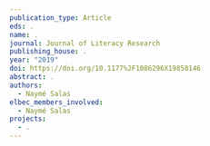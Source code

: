 ```yaml
---
publication_type: Article
eds: .
name: .
journal: Journal of Literacy Research
publishing_house: .
year: "2019"
doi: https://doi.org/10.1177%2F1086296X19858146
abstract: .
authors:
  - Naymé Salas
elbec_members_involved:
  - Naymé Salas
projects:
  - .
---
```

